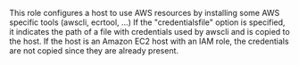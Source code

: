 This role configures a host to use AWS resources
by installing some AWS specific tools (awscli, ecrtool, ...)
If the "credentialsfile" option is specified, it indicates the path of a file with credentials used by awscli
and is copied to the host.
If the host is an Amazon EC2 host with an IAM role, the credentials are not copied since they are already present.
